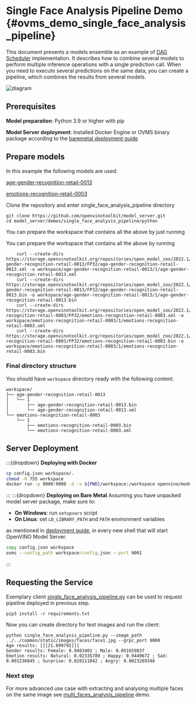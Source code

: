 # Single Face Analysis Pipeline Demo {#ovms_demo_single_face_analysis_pipeline}

This document presents a models ensemble as an example of [DAG Scheduler](../../../docs/dag_scheduler.md) implementation.
It describes how to combine several models to perform multiple inference operations with a single prediction call.
When you need to execute several predictions on the same data, you can create a pipeline, which combines the results from several models.

![diagram](single_face_analysis_pipeline.png)

## Prerequisites

**Model preparation**: Python 3.9 or higher with pip 

**Model Server deployment**: Installed Docker Engine or OVMS binary package according to the [baremetal deployment guide](../../../docs/deploying_server_baremetal.md)

## Prepare models

In this example the following models are used:

[age-gender-recognition-retail-0013](https://github.com/openvinotoolkit/open_model_zoo/blob/2022.1.0/models/intel/age-gender-recognition-retail-0013/README.md)

[emotions-recognition-retail-0003](https://github.com/openvinotoolkit/open_model_zoo/blob/2022.1.0/models/intel/emotions-recognition-retail-0003/README.md)

Clone the repository and enter single_face_analysis_pipeline directory
```console
git clone https://github.com/openvinotoolkit/model_server.git
cd model_server/demos/single_face_analysis_pipeline/python
```

You can prepare the workspace that contains all the above by just running


You can prepare the workspace that contains all the above by running

```console
	curl --create-dirs https://storage.openvinotoolkit.org/repositories/open_model_zoo/2022.1/models_bin/2/age-gender-recognition-retail-0013/FP32/age-gender-recognition-retail-0013.xml -o workspace/age-gender-recognition-retail-0013/1/age-gender-recognition-retail-0013.xml
	curl --create-dirs https://storage.openvinotoolkit.org/repositories/open_model_zoo/2022.1/models_bin/2/age-gender-recognition-retail-0013/FP32/age-gender-recognition-retail-0013.bin -o workspace/age-gender-recognition-retail-0013/1/age-gender-recognition-retail-0013.bin
	curl --create-dirs https://storage.openvinotoolkit.org/repositories/open_model_zoo/2022.1/models_bin/2/emotions-recognition-retail-0003/FP32/emotions-recognition-retail-0003.xml -o workspace/emotions-recognition-retail-0003/1/emotions-recognition-retail-0003.xml
	curl --create-dirs https://storage.openvinotoolkit.org/repositories/open_model_zoo/2022.1/models_bin/2/emotions-recognition-retail-0003/FP32/emotions-recognition-retail-0003.bin -o workspace/emotions-recognition-retail-0003/1/emotions-recognition-retail-0003.bin
```

### Final directory structure

You should have `workspace` directory ready with the following content.
```console
workspace/
├── age-gender-recognition-retail-0013
│   └── 1
│       ├── age-gender-recognition-retail-0013.bin
│       └── age-gender-recognition-retail-0013.xml
└── emotions-recognition-retail-0003
    └── 1
        ├── emotions-recognition-retail-0003.bin
        └── emotions-recognition-retail-0003.xml
```

## Server Deployment
:::{dropdown} **Deploying with Docker**
```bash
cp config.json workspace/.
chmod -R 755 workspace
docker run -p 9000:9000 -d -v ${PWD}/workspace:/workspace openvino/model_server --config_path /workspace/config.json --port 9000
```
:::
:::{dropdown} **Deploying on Bare Metal**
Assuming you have unpacked model server package, make sure to:

- **On Windows**: run `setupvars` script
- **On Linux**: set `LD_LIBRARY_PATH` and `PATH` environment variables

as mentioned in [deployment guide](../../../docs/deploying_server_baremetal.md), in every new shell that will start OpenVINO Model Server.
```bat
copy config.json workspace
ovms --config_path workspace/config.json --port 9001
```
:::
## Requesting the Service

Exemplary client [single_face_analysis_pipeline.py](https://github.com/openvinotoolkit/model_server/blob/releases/2025/2/demos/single_face_analysis_pipeline/python/single_face_analysis_pipeline.py) can be used to request pipeline deployed in previous step.

```console
pip3 install -r requirements.txt
``` 

Now you can create directory for text images and run the client:

```console
python single_face_analysis_pipeline.py --image_path ../../common/static/images/faces/face1.jpg --grpc_port 9000
Age results: [[[21.099792]]]
Gender results: Female: 0.9483401 ; Male: 0.051659837
Emotion results: Natural: 0.02335789 ; Happy: 0.9449672 ; Sad: 0.001236845 ; Surprise: 0.028111042 ; Angry: 0.0023269346
```

### Next step

For more advanced use case with extracting and analysing multiple faces on the same image see [multi_faces_analysis_pipeline](../../multi_faces_analysis_pipeline/python/README.md) demo.